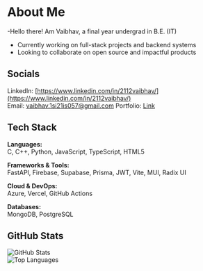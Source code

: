 # About Me
-Hello there! Am Vaibhav, a final year undergrad in B.E. (IT)
- Currently working on full-stack projects and backend systems  
- Looking to collaborate on open source and impactful products  

## Socials

LinkedIn: [https://www.linkedin.com/in/2112vaibhav/](https://www.linkedin.com/in/2112vaibhav/)  
Email: vaibhav.1si21is057@gmail.com
Portfolio: [Link](https://21vaibhav.vercel.app/)

## Tech Stack

**Languages:**  
C, C++, Python, JavaScript, TypeScript, HTML5  

**Frameworks & Tools:**  
FastAPI, Firebase, Supabase, Prisma, JWT, Vite, MUI, Radix UI  

**Cloud & DevOps:**  
Azure, Vercel, GitHub Actions  

**Databases:**  
MongoDB, PostgreSQL

## GitHub Stats

![GitHub Stats](https://github-readme-stats.vercel.app/api?username=21-Vaibhav&show_icons=true&theme=default)  
![Top Languages](https://github-readme-stats.vercel.app/api/top-langs/?username=21-Vaibhav&layout=compact)
